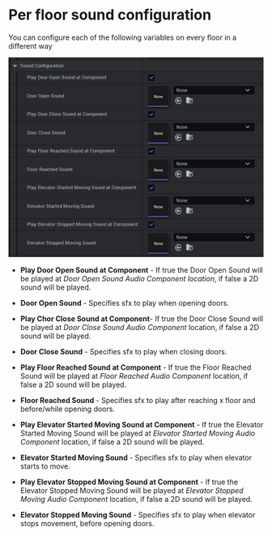 # Per floor sound configuration

You can configure each of the following variables on every floor in a different way

![List](/img/UnrealEditor_3nLDoLnBU0.png)

- **Play Door Open Sound at Component** - If true the Door Open Sound will be played at *Door Open Sound Audio Component location*, if false a 2D sound will be played.

- **Door Open Sound** - Specifies sfx to play when opening doors.

- **Play Chor Close Sound at Component**- If true the Door Close Sound will be played at *Door Close Sound Audio Component* location, if false a 2D sound will be played.

- **Door Close Sound** - Specifies sfx to play when closing doors.

- **Play Floor Reached Sound at Component** - If true the Floor Reached Sound will be played at *Floor Reached Audio Component* location, if false a 2D sound will be played.

- **Floor Reached Sound** - Specifies sfx to play after reaching x floor and before/while opening doors.

- **Play Elevator Started Moving Sound at Component** - If true the Elevator Started Moving Sound will be played at *Elevator Started Moving Audio Component* location, if false a 2D sound will be played.

- **Elevator Started Moving Sound** - Specifies sfx to play when elevator starts to move.

- **Play Elevator Stopped Moving Sound at Component** - If true the Elevator Stopped Moving Sound will be played at *Elevator Stopped Moving Audio Component* location, if false a 2D sound will be played.

- **Elevator Stopped Moving Sound** - Specifies sfx to play when elevator stops movement, before opening doors.